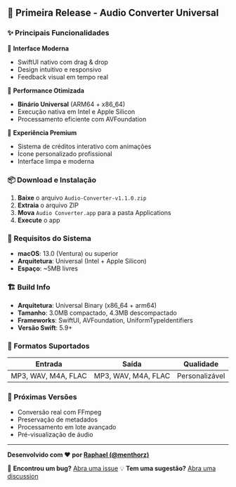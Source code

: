 ## 🎉 Primeira Release - Audio Converter Universal

### ✨ Principais Funcionalidades

🎯 **Interface Moderna**
- SwiftUI nativo com drag & drop
- Design intuitivo e responsivo
- Feedback visual em tempo real

🚀 **Performance Otimizada**
- **Binário Universal** (ARM64 + x86_64)
- Execução nativa em Intel e Apple Silicon
- Processamento eficiente com AVFoundation

🎨 **Experiência Premium**
- Sistema de créditos interativo com animações
- Ícone personalizado profissional
- Interface limpa e moderna

### 📦 Download e Instalação

1. **Baixe** o arquivo `Audio-Converter-v1.1.0.zip`
2. **Extraia** o arquivo ZIP
3. **Mova** `Audio Converter.app` para a pasta Applications
4. **Execute** o app

### 🔧 Requisitos do Sistema

- **macOS**: 13.0 (Ventura) ou superior
- **Arquitetura**: Universal (Intel + Apple Silicon)
- **Espaço**: ~5MB livres

### 🏗️ Build Info

- **Arquitetura**: Universal Binary (x86_64 + arm64)
- **Tamanho**: 3.0MB compactado, 4.3MB descompactado
- **Frameworks**: SwiftUI, AVFoundation, UniformTypeIdentifiers
- **Versão Swift**: 5.9+

### 🎵 Formatos Suportados

| Entrada | Saída | Qualidade |
|---------|-------|-----------|
| MP3, WAV, M4A, FLAC | MP3, WAV, M4A, FLAC | Personalizável |

### 🔮 Próximas Versões

- Conversão real com FFmpeg
- Preservação de metadados
- Processamento em lote avançado
- Pré-visualização de áudio

---

**Desenvolvido com ❤️ por [Raphael (@menthorz)](https://github.com/menthorz)**

🐛 **Encontrou um bug?** [Abra uma issue](https://github.com/menthorz/audio-converter/issues)
💡 **Tem uma sugestão?** [Abra uma discussion](https://github.com/menthorz/audio-converter/discussions)
